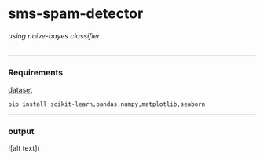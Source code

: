 # sms-spam-detector
###### using naive-bayes classifier
---
### Requirements

[dataset](https://www.kaggle.com/uciml/sms-spam-collection-dataset/version/1)
 ```
 pip install scikit-learn,pandas,numpy,matplotlib,seaborn
 ```
 ___
### output
![alt text](

